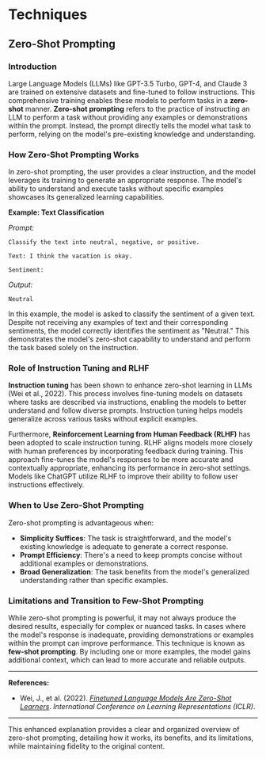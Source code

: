 # Techniques

## Zero-Shot Prompting

### Introduction

Large Language Models (LLMs) like GPT-3.5 Turbo, GPT-4, and Claude 3 are trained on extensive datasets and fine-tuned to follow instructions. This comprehensive training enables these models to perform tasks in a **zero-shot** manner. **Zero-shot prompting** refers to the practice of instructing an LLM to perform a task without providing any examples or demonstrations within the prompt. Instead, the prompt directly tells the model what task to perform, relying on the model's pre-existing knowledge and understanding.

### How Zero-Shot Prompting Works

In zero-shot prompting, the user provides a clear instruction, and the model leverages its training to generate an appropriate response. The model's ability to understand and execute tasks without specific examples showcases its generalized learning capabilities.

**Example: Text Classification**

*Prompt:*

```
Classify the text into neutral, negative, or positive.

Text: I think the vacation is okay.

Sentiment:
```

*Output:*

```
Neutral
```

In this example, the model is asked to classify the sentiment of a given text. Despite not receiving any examples of text and their corresponding sentiments, the model correctly identifies the sentiment as "Neutral." This demonstrates the model's zero-shot capability to understand and perform the task based solely on the instruction.

### Role of Instruction Tuning and RLHF

**Instruction tuning** has been shown to enhance zero-shot learning in LLMs (Wei et al., 2022). This process involves fine-tuning models on datasets where tasks are described via instructions, enabling the models to better understand and follow diverse prompts. Instruction tuning helps models generalize across various tasks without explicit examples.

Furthermore, **Reinforcement Learning from Human Feedback (RLHF)** has been adopted to scale instruction tuning. RLHF aligns models more closely with human preferences by incorporating feedback during training. This approach fine-tunes the model's responses to be more accurate and contextually appropriate, enhancing its performance in zero-shot settings. Models like ChatGPT utilize RLHF to improve their ability to follow user instructions effectively.

### When to Use Zero-Shot Prompting

Zero-shot prompting is advantageous when:

- **Simplicity Suffices**: The task is straightforward, and the model's existing knowledge is adequate to generate a correct response.
- **Prompt Efficiency**: There's a need to keep prompts concise without additional examples or demonstrations.
- **Broad Generalization**: The task benefits from the model's generalized understanding rather than specific examples.

### Limitations and Transition to Few-Shot Prompting

While zero-shot prompting is powerful, it may not always produce the desired results, especially for complex or nuanced tasks. In cases where the model's response is inadequate, providing demonstrations or examples within the prompt can improve performance. This technique is known as **few-shot prompting**. By including one or more examples, the model gains additional context, which can lead to more accurate and reliable outputs.

---

**References:**

- Wei, J., et al. (2022). [*Finetuned Language Models Are Zero-Shot Learners*](https://arxiv.org/abs/2109.01652). *International Conference on Learning Representations (ICLR)*.

---

This enhanced explanation provides a clear and organized overview of zero-shot prompting, detailing how it works, its benefits, and its limitations, while maintaining fidelity to the original content.